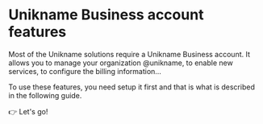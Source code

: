 # Unikname Business account features

Most of the Unikname solutions require a Unikname Business account. It allows you to manage your organization @unikname, to enable new services, to configure the billing information...

To use these features, you need setup it first and that is what is described in the following guide.

👉 Let's go!
